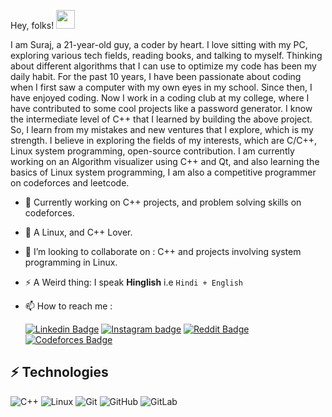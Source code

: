 Hey, folks!  <img src="https://raw.githubusercontent.com/MartinHeinz/MartinHeinz/master/wave.gif" width="30px">

I am Suraj, a 21-year-old guy, a coder by heart. I love sitting with my PC, exploring various tech fields, reading books, and talking to myself. Thinking about different algorithms that I can use to optimize my code has been my daily habit. For the past 10 years, I have been passionate about coding when I first saw a computer with my own eyes in my school. Since then, I have enjoyed coding. Now I work in a coding club at my college, where I have contributed to some cool projects like a password generator. I know the intermediate level of C++ that I learned by building the above project. So, I learn from my mistakes and new ventures that I explore, which is my strength. I believe in exploring the fields of my interests, which are C/C++, Linux system programming, open-source contribution. I am currently working on an Algorithm visualizer using C++ and Qt, and also learning the basics of Linux system programming, I am also a competitive programmer on codeforces and leetcode.

- 🌱 Currently working on C++ projects, and problem solving skills on codeforces.
- 👀 A Linux, and C++ Lover.
- 💞️ I’m looking to collaborate on : C++ and projects involving system programming in Linux.
- ⚡ A Weird thing: I speak **Hinglish** i.e ```Hindi + English```
- 📫 How to reach me : 
    
  [![Linkedin Badge](https://img.shields.io/badge/-Suraj-cacbf6?style=flat&labelColor=2867b2&logo=linkedin&logoColor=white)](https://www.linkedin.com/in/suraj-barnwal-48a306203/) [![Instagram badge](https://img.shields.io/badge/-Suraj-cacbf6?style=flat&labelColor=fccc63&logo=instagram&logoColor=white)](https://www.instagram.com/redocmi/) [![Reddit Badge](https://img.shields.io/badge/-Suraj-cacbf6?style=flat&labelColor=red&logo=reddit&logoColor=white)](https://www.reddit.com/user/Redocmi) [![Codeforces Badge](https://img.shields.io/badge/-Suraj-cacbf6?style=flat&labelColor=purple&logo=codeforces&logoColor=white)](https://codeforces.com/profile/surajbarnwal24)

## ⚡ Technologies

![C++](https://img.shields.io/badge/-C++-00599C?style=flat-square&logo=c)
![Linux](https://img.shields.io/badge/-Linux-02309C?style=flat-square&logo=linux)
![Git](https://img.shields.io/badge/-Git-black?style=flat-square&logo=git)
![GitHub](https://img.shields.io/badge/-GitHub-181717?style=flat-square&logo=github)
![GitLab](https://img.shields.io/badge/-GitLab-FCA121?style=flat-square&logo=gitlab)
